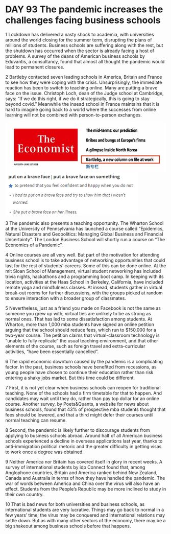 # DAY 93 The pandemic increases the challenges facing business schools
1 Lockdown has delivered a nasty shock to academia, with universities around the world closing for the summer term, disrupting the plans of millions of students. Business schools are suffering along with the rest, but the shutdown has occurred when the sector is already facing a host of problems. A survey of the deans of American business schools by Eduvantis, a consultancy, found that almost all thought the pandemic would lead to permanent closures.

2 Bartleby contacted seven leading schools in America, Britain and France to see how they were coping with the crisis. Unsurprisingly, the immediate reaction has been to switch to teaching online. Many are putting a brave face on the issue. Christoph Loch, dean of the Judge school at Cambridge, says: “If we do this right, if we do it strategically, this is going to stay beyond covid.” Meanwhile the insead school in France maintains that it is hard to imagine going back to a world where the successes from online learning will not be combined with person-to-person exchanges.

![](./img/boxcnOrZVJwmW64S1ekC14sihAc.png)
![](./img/boxcnxlZjE1LaZM0Knfthf7U3Mb.png)

3 The pandemic also presents a teaching opportunity. The Wharton School at the University of Pennsylvania has launched a course called “Epidemics, Natural Disasters and Geopolitics: Managing Global Business and Financial Uncertainty”. The London Business School will shortly run a course on “The Economics of a Pandemic”.

4 Online courses are all very well. But part of the motivation for attending business school is to take advantage of networking opportunities that could last for the rest of students’ careers. Some of this can be done online. At the mit Sloan School of Management, virtual student networking has included trivia nights, hackathons and a programming boot camp. In keeping with its location, activities at the Haas School in Berkeley, California, have included remote yoga and mindfulness classes. At insead, students gather in virtual break-out rooms for further discussions, with the groups picked at random to ensure interaction with a broader group of classmates.

5 Nevertheless, just as a friend you made on Facebook is not the same as someone you grew up with, virtual ties are unlikely to be as strong as normal ones. That has led to some dissatisfaction among students. At Wharton, more than 1,000 mba students have signed an online petition arguing that the school should reduce fees, which run to $150,000 for a two-year course. The petition claims that virtual-classroom technology is “unable to fully replicate” the usual teaching environment, and that other elements of the course, such as foreign travel and extra-curricular activities, “have been essentially cancelled”.

6 The rapid economic downturn caused by the pandemic is a complicating factor. In the past, business schools have benefited from recessions, as young people have chosen to continue their education rather than risk entering a shaky jobs market. But this time could be different.

7 First, it is not yet clear when business schools can reopen for traditional teaching. None of the schools had a firm timetable for that to happen. And candidates may wait until they do, rather than pay top dollar for an online course. Another survey, by Poets&Quants, a website for news about business schools, found that 43% of prospective mba students thought that fees should be lowered, and that a third might defer their courses until normal teaching can resume.

8 Second, the pandemic is likely further to discourage students from applying to business schools abroad. Around half of all American business schools experienced a decline in overseas applications last year, thanks to anti-immigration political rhetoric and the greater difficulty in getting visas to work once a degree was obtained.

9 Neither America nor Britain has covered itself in glory in recent weeks. A survey of international students by idp Connect found that, among Anglophone countries, Britain and America ranked behind New Zealand, Canada and Australia in terms of how they have handled the pandemic. The war of words between America and China over the virus will also have an effect. Students from the People’s Republic may be more inclined to study in their own country.

10 That is bad news for both universities and business schools, as international students are very lucrative. Things may go back to normal in a few years’ time; the virus may be conquered and international relations may settle down. But as with many other sectors of the economy, there may be a big shakeout among business schools before that happens.


